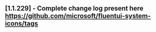 ## [1.1.229] - Complete change log present here https://github.com/microsoft/fluentui-system-icons/tags